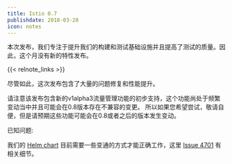 ```yaml
---
title: Istio 0.7
publishdate: 2018-03-28
icon: notes
---
```


本次发布，我们专注于提升我们的构建和测试基础设施并且提高了测试的质量。因此，这个月没有新的特性发布。

{{< relnote_links >}}

尽管如此，这次发布包含了大量的问题修复和性能提升。

请注意该发布包含新的v1alpha3流量管理功能的初步支持，这个功能尚处于频繁变动当中并且可能会在0.8版本存在不兼容的变更。
所以如果您希望尝试，敬请自便，但是请预期这些功能可能会在0.8或者之后的版本发生变动。

已知问题:

我们的 [Helm chart](/zh/docs/setup/kubernetes/helm-install/)
目前需要一些变通的方式才能正确工作，这里 [Issue 4701](https://github.com/istio/istio/issues/4701) 有相关细节。

